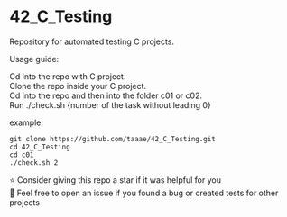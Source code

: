 # 42_C_Testing
Repository for automated testing C projects.

Usage guide:

Cd into the repo with C project.<br>
Clone the repo inside your C project.<br>
Cd into the repo and then into the folder c01 or c02.<br>
Run ./check.sh {number of the task without leading 0}<br>

example:
```
git clone https://github.com/taaae/42_C_Testing.git
cd 42_C_Testing
cd c01
./check.sh 2
```

:star: Consider giving this repo a star if it was helpful for you <br>
:closed_book: Feel free to open an issue if you found a bug or created tests for other projects
